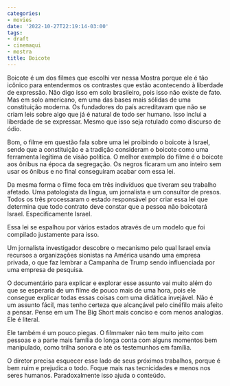 ```yaml
---
categories:
- movies
date: '2022-10-27T22:19:14-03:00'
tags:
- draft
- cinemaqui
- mostra
title: Boicote
---
```


Boicote é um dos filmes que escolhi ver nessa Mostra porque ele é tão icônico para entendermos os contrastes que estão acontecendo à liberdade de expressão. Não digo isso em solo brasileiro, pois isso não existe de fato. Mas em solo americano, em uma das bases mais sólidas de uma constituição moderna. Os fundadores do país acreditavam que não se criam leis sobre algo que já é natural de todo ser humano. Isso inclui a liberdade de se expressar. Mesmo que isso seja rotulado como discurso de ódio.

Bom, o filme em questão fala sobre uma lei proibindo o boicote à Israel, sendo que a constituição e a tradição consideram o boicote como uma ferramenta legítima de visão política. O melhor exemplo do filme é o boicote aos ônibus na época da segregação. Os negros ficaram um ano inteiro sem usar os ônibus e no final conseguiram acabar com essa lei.

Da mesma forma o filme foca em três indivíduos que tiveram seu trabalho afetado. Uma patologista da língua, um jornalista e um consultor de presos. Todos os três processaram o estado responsável por criar essa lei que determina que todo contrato deve constar que a pessoa não boicotará Israel. Especificamente Israel.

Essa lei se espalhou por vários estados através de um modelo que foi compilado justamente para isso.

Um jornalista investigador descobre o mecanismo pelo qual Israel envia recursos a organizações sionistas na América usando uma empresa privada, o que faz lembrar a Campanha de Trump sendo influenciada por uma empresa de pesquisa.

O documentário para explicar e explorar esse assunto vai muito além do que se esperaria de um filme de pouco mais de uma hora, pois ele consegue explicar todas essas coisas com uma didática invejável. Não é um assunto fácil, mas tenho certeza que alcançável pelo cinéfilo mais afeito a pensar. Pense em um The Big Short mais conciso e com menos analogias. Ele é literal.

Ele também é um pouco piegas. O filmmaker não tem muito jeito com pessoas e a parte mais família do longa conta com alguns momentos bem manipulado, como trilha sonora e até os testemunhos em família.

O diretor precisa esquecer esse lado de seus próximos trabalhos, porque é bem ruim e prejudica o todo. Foque mais nas tecnicidades e menos nos seres humanos. Paradoxalmente isso ajuda o conteúdo.
